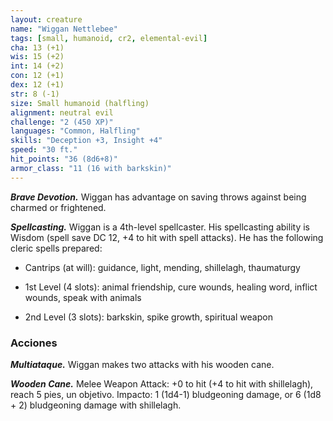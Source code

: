```yaml
---
layout: creature
name: "Wiggan Nettlebee"
tags: [small, humanoid, cr2, elemental-evil]
cha: 13 (+1)
wis: 15 (+2)
int: 14 (+2)
con: 12 (+1)
dex: 12 (+1)
str: 8 (-1)
size: Small humanoid (halfling)
alignment: neutral evil
challenge: "2 (450 XP)"
languages: "Common, Halfling"
skills: "Deception +3, Insight +4"
speed: "30 ft."
hit_points: "36 (8d6+8)"
armor_class: "11 (16 with barkskin)"
---
```


***Brave Devotion.*** Wiggan has advantage on saving throws against being charmed or frightened.

***Spellcasting.*** Wiggan is a 4th-level spellcaster. His spellcasting ability is Wisdom (spell save DC 12, +4 to hit with spell attacks). He has the following cleric spells prepared:

* Cantrips (at will): guidance, light, mending, shillelagh, thaumaturgy

* 1st Level (4 slots): animal friendship, cure wounds, healing word, inflict wounds, speak with animals

* 2nd Level (3 slots): barkskin, spike growth, spiritual weapon

### Acciones

***Multiataque.*** Wiggan makes two attacks with his wooden cane.

***Wooden Cane.*** Melee Weapon Attack: +0 to hit (+4 to hit with shillelagh), reach 5 pies, un objetivo. Impacto: 1 (1d4-1) bludgeoning damage, or 6 (1d8 + 2) bludgeoning damage with shillelagh.
